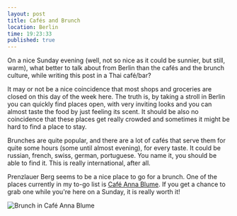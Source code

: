 ```yaml
---
layout: post
title: Cafés and Brunch
location: Berlin
time: 19:23:33
published: true
---
```


On a nice Sunday evening (well, not so nice as it could be sunnier, but still, warm), what better to talk about from Berlin than the cafés and the brunch culture, while writing this post in a Thai café/bar?

It may or not be a nice coincidence that most shops and groceries are closed on this day of the week here. The truth is, by taking a stroll in Berlin you can quickly find places open, with very inviting looks and you can almost taste the food by just feeling its scent. It should be also no coincidence that these places get really crowded and sometimes it might be hard to find a place to stay.

Brunches are quite popular, and there are a lot of cafés that serve them for quite some hours (some until almost evening), for every taste. It could be russian, french, swiss, german, portuguese. You name it, you should be able to find it. This is really international, after all.

Prenzlauer Berg seems to be a nice place to go for a brunch. One of the places currently in my to-go list is [Café Anna Blume](www.cafe-anna-blume.de). If you get a chance to grab one while you're here on a Sunday, it is really worth it!

![Brunch in Café Anna Blume](http://media-cdn.tripadvisor.com/media/photo-s/04/ac/ff/f1/cafe-anna-blume.jpg)
